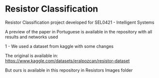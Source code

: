 # Resistor Classification


Resistor Classification project developed for SEL0421 - Intelligent Systems

A preview of the paper in Portuguese is available in the repository with all results and networks used


1 - We used a dataset from kaggle with some changes 

The original is available in: https://www.kaggle.com/datasets/eralpozcan/resistor-dataset

But ours is available in this repository in Resistors Images folder
